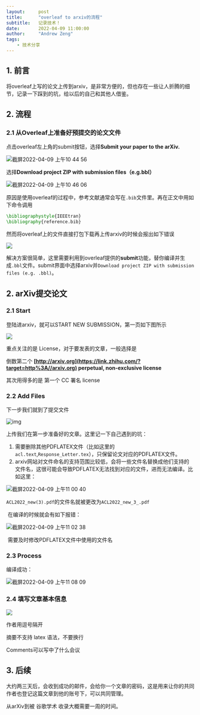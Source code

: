 ```yaml
---
layout:     post
title:      "overleaf to arxiv的流程"
subtitle:   记录技术！
date:       2022-04-09 11:00:00
author:     "Andrew Zeng"
tags:
    - 技术分享
---
```


## 1. 前言

将overleaf上写的论文上传到arxiv，是非常方便的，但也存在一些让人折腾的细节，记录一下踩到的坑，给以后的自己和其他人借鉴。

## 2. 流程

### 2.1  从Overleaf上准备好预提交的论文文件

点击overleaf左上角的submit按钮，选择**Submit your paper to the arXiv.**

![截屏2022-04-09 上午10 44 56](https://user-images.githubusercontent.com/47687248/162554296-d828a50f-951d-44b3-8e9c-5e12d96f8166.png)

选择**Download project ZIP with submission files（e.g.bbl）**

![截屏2022-04-09 上午10 46 06](https://user-images.githubusercontent.com/47687248/162554306-8d3ad315-a887-481f-864d-82d1ed12cacc.png)

原因是使用overleaf的过程中，参考文献通常会写在`.bib`文件里。再在正文中用如下命令调用

```latex
\bibliographystyle{IEEEtran}
\bibliography{reference.bib}
```

然而将overleaf上的文件直接打包下载再上传arxiv的时候会报出如下错误

![](https://hua-ys.github.io/img/post-oa-bbl-error.jpg)

解决方案很简单，这里需要利用到overleaf提供的**submit**功能，替你编译并生成`.bbl`文件。submit界面中选择arxiv并`Download project ZIP with submission files (e.g. .bbl)`。

## 2. arXiv提交论文

### 2.1 Start

登陆进arxiv，就可以START NEW SUBMISSION，第一页如下图所示

![](https://pic2.zhimg.com/80/v2-889ae02c3a51c7b5fac8411a146d745d_720w.jpg)

重点关注的是 License，对于要发表的文章，一般选择是

倒数第二个 **[http://arxiv.org](https://link.zhihu.com/?target=http%3A//arxiv.org) perpetual, non-exclusive license**

其次用得多的是 第一个 CC 署名 license

### 2.2 Add Files

下一步我们就到了提交文件

![img](https://pic2.zhimg.com/80/v2-2b04320bf82ce0cac0ca6f6226f9348d_720w.jpg)

上传我们在第一步准备好的文章。这里记一下自己遇到的坑：

1. 需要删除其他PDFLATEX文件（比如这里的`acl.text`,`Response_Letter.tex`），只保留论文对应的PDFLATEX文件。
2. arxiv网站对文件命名的支持范围比较低，会将一些文件名替换成他们支持的文件名，这很可能会导致PDFLATEX无法找到对应的文件，进而无法编译。比如这里：


![截屏2022-04-09 上午11 00 40](https://user-images.githubusercontent.com/47687248/162554324-613615e3-d9bc-4894-a759-1bb3179a1024.png)

​		`ACL2022_new(3).pdf`的文件名就被更改为`ACL2022_new_3_.pdf`

​		在编译的时候就会有如下报错：


![截屏2022-04-09 上午11 02 38](https://user-images.githubusercontent.com/47687248/162554338-77139b93-6908-44ab-884f-0b385bcbd663.png)


​		需要及时修改PDFLATEX文件中使用的文件名

### 2.3 Process

编译成功：

![截屏2022-04-09 上午11 08 09](https://user-images.githubusercontent.com/47687248/162554350-63c6db5b-3d76-4220-b792-26b3fb7d0836.png)

### 2.4 填写文章基本信息

![](https://pic1.zhimg.com/80/v2-0df61b8d8c4ba337eaf2235e3d811db8_720w.jpg)

作者用逗号隔开

摘要不支持 latex 语法，不要换行

Comments可以写中了什么会议

## 3. 后续

大约两三天后，会收到成功的邮件，会给你一个文章的密码，这是用来让你的共同作者也登记这篇文章到他的账号下，可以共同管理。

从arXiv到被 谷歌学术 收录大概需要一周的时间。

